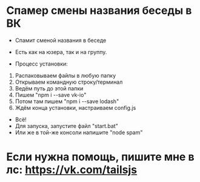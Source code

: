 # Спамер смены названия беседы в ВК
* Спамит сменой названия в беседе
* Есть как на юзера, так и на группу.

* Процесс установки:
1. Распаковываем файлы в любую папку
2. Открываем командную строку/терминал
3. Ведём путь до этой папки
4. Пишем "npm i --save vk-io"
5. Потом там пишем "npm i --save lodash"
6. Ждём конца установки, настраиваем config.js
* Всё!
* Для запуска, запустите файл "start.bat"
* Или же в той-же консоли напишите "node spam"
# Если нужна помощь, пишите мне в лс: https://vk.com/tailsjs
